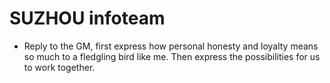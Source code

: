 # SUZHOU infoteam
- Reply to the GM, first express how personal honesty and loyalty means so much to a fledgling bird like me. Then express the possibilities for us to work together.